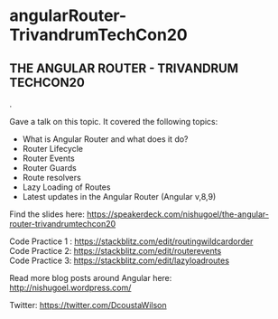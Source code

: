 # angularRouter-TrivandrumTechCon20


<h2>THE ANGULAR ROUTER - TRIVANDRUM TECHCON20</h2>. 

Gave a talk on this topic. It covered the following topics:

- What is Angular Router and what does it do?
- Router Lifecycle
- Router Events
- Router Guards
- Route resolvers
- Lazy Loading of Routes
- Latest updates in the Angular Router (Angular v,8,9)

Find the slides here: https://speakerdeck.com/nishugoel/the-angular-router-trivandrumtechcon20

Code Practice 1 : https://stackblitz.com/edit/routingwildcardorder         
Code Practice 2: https://stackblitz.com/edit/routerevents                            
Code Practice 3: https://stackblitz.com/edit/lazyloadroutes

Read more blog posts around Angular here: http://nishugoel.wordpress.com/

Twitter: https://twitter.com/DcoustaWilson
